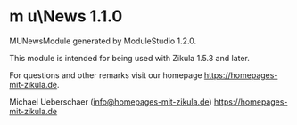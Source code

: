 # m u\News 1.1.0

MUNewsModule generated by ModuleStudio 1.2.0.

This module is intended for being used with Zikula 1.5.3 and later.

For questions and other remarks visit our homepage https://homepages-mit-zikula.de.

Michael Ueberschaer (info@homepages-mit-zikula.de)
https://homepages-mit-zikula.de
